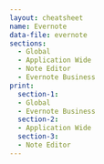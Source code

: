 ```yaml
---
layout: cheatsheet
name: Evernote
data-file: evernote
sections:
  - Global
  - Application Wide
  - Note Editor
  - Evernote Business
print:
  section-1:
  - Global
  - Evernote Business
  section-2:
  - Application Wide
  section-3:
  - Note Editor
---
```

